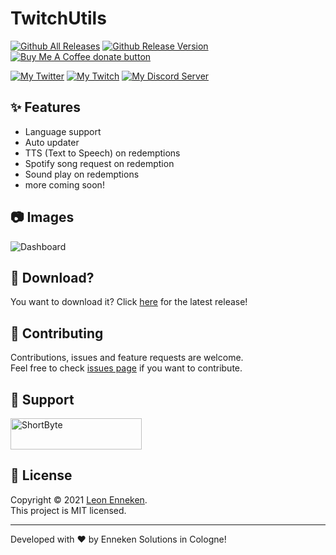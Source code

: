 # TwitchUtils 
[![Github All Releases](https://img.shields.io/github/downloads/ShortByte/TwitchUtils/total.svg?style=for-the-badge&logo=appveyor)]() [![Github Release Version](https://img.shields.io/github/v/release/ShortByte/TwitchUtils?style=for-the-badge&logo=appveyor)]()
<a href="https://www.buymeacoffee.com/ShortByte" title="Donate to this project using Buy Me A Coffee"><img src="https://img.shields.io/badge/buy%20me%20a%20coffee-donate-orange.svg?style=for-the-badge" alt="Buy Me A Coffee donate button" /></a>


<a href="https://twitter.com/ShortByteYT" title="My Twitter"><img src="https://img.shields.io/twitter/follow/ShortByteYT?style=for-the-badge" alt="My Twitter" /></a>
<a href="https://twitch.tv/ShortByte" title="My Twitch"><img src="https://img.shields.io/twitch/status/ShortByte?style=for-the-badge" alt="My Twitch" /></a>
<a href="https://discord.gg/Kc7m3Ug" title="My Discord Server"><img src="https://img.shields.io/discord/325738511363866626?label=Discord&style=for-the-badge" alt="My Discord Server" /></a>


## ✨ Features
- Language support
- Auto updater
- TTS (Text to Speech) on redemptions
- Spotify song request on redemption
- Sound play on redemptions
- more coming soon!


## 📷 Images
![Dashboard](https://i.es-intern.de/d195wlHa.png)


## 👀 Download?
You want to download it? Click [here](https://github.com/ShortByte/TwitchUtils/releases/latest) for the latest release!


## 🤝 Contributing

Contributions, issues and feature requests are welcome.<br />
Feel free to check [issues page](https://github.com/ShortByte/TwitchUtils/issues) if you want to contribute.<br />


## 🙏 Support

<p><a href="https://www.buymeacoffee.com/ShortByte"> <img  src="https://cdn.buymeacoffee.com/buttons/v2/default-yellow.png" height="50" width="210" alt="ShortByte" /></a></p>

## 📝 License

Copyright © 2021 [Leon Enneken](https://github.com/ShortByte).<br />
This project is MIT licensed.

---

Developed with ❤️ by Enneken Solutions in Cologne!